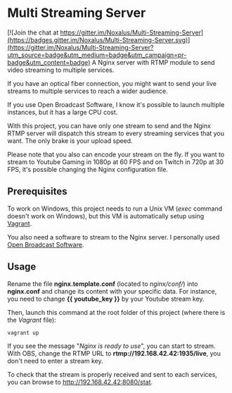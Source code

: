 # Multi Streaming Server

[![Join the chat at https://gitter.im/Noxalus/Multi-Streaming-Server](https://badges.gitter.im/Noxalus/Multi-Streaming-Server.svg)](https://gitter.im/Noxalus/Multi-Streaming-Server?utm_source=badge&utm_medium=badge&utm_campaign=pr-badge&utm_content=badge)
A Nginx server with RTMP module to send video streaming to multiple services.

If you have an optical fiber connection, you might want to send your live streams to multiple services to reach a wider audience. 

If you use Open Broadcast Software, I know it's possible to launch multiple instances, but it has a large CPU cost.

With this project, you can have only one stream to send and the Nginx RTMP server will dispatch this stream to every streaming services that you want. The only brake is your upload speed.

Please note that you also can encode your stream on the fly. If you want to stream to Youtube Gaming in 1080p at 60 FPS and on Twitch in 720p at 30 FPS, it's possible changing the Nginx configuration file.

## Prerequisites

To work on Windows, this project needs to run a Unix VM (*exec* command doesn't work on Windows), but this VM is automatically setup using [Vagrant](https://www.vagrantup.com/).

You also need a software to stream to the Nginx server. I personally used [Open Broadcast Software](https://obsproject.com/).

## Usage

Rename the file **nginx.template.conf** (located to *nginx/conf/*) into **nginx.conf** and change its content with your specific data. For instance, you need to change **{{ youtube_key }}** by your Youtube stream key.

Then, launch this command at the root folder of this project (where there is the *Vagrant* file):

```shell
vagrant up
```

If you see the message "*Nginx is ready to use*", you can start to stream. With OBS, change the RTMP URL to **rtmp://192.168.42.42:1935/live**, you don't need to enter a stream key.

To check that the stream is properly received and sent to each services, you can browse to http://192.168.42.42:8080/stat.
